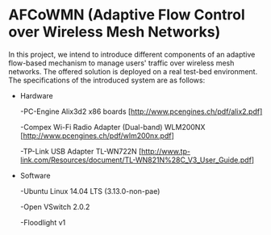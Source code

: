 # AFCoWMN (Adaptive Flow Control over Wireless Mesh Networks)


In this project, we intend to introduce different components of an adaptive flow-based mechanism to manage users' traffic over wireless mesh networks. The offered solution is deployed on a real test-bed environment.
The specifications of the introduced system are as follows:

* Hardware

  -PC-Engine Alix3d2 x86 boards [http://www.pcengines.ch/pdf/alix2.pdf]
  
  -Compex Wi-Fi Radio Adapter (Dual-band) WLM200NX [http://www.pcengines.ch/pdf/wlm200nx.pdf]
  
  -TP-Link USB Adapter TL-WN722N [http://www.tp-link.com/Resources/document/TL-WN821N%28C_V3_User_Guide.pdf]

* Software

  -Ubuntu Linux 14.04 LTS (3.13.0-non-pae)
  
  -Open VSwitch 2.0.2
  
  -Floodlight v1


